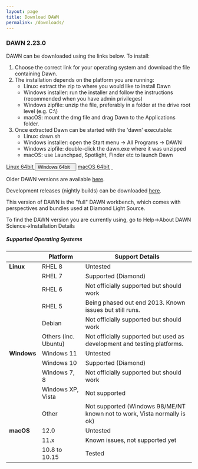 ```yaml
---
layout: page
title: Download DAWN
permalink: /downloads/
---
```

### DAWN 2.23.0


DAWN can be downloaded using the links below. To install:

1. Choose the correct link for your operating system and download the file containing Dawn.
2. The installation depends on the platform you are running:
    * Linux: extract the zip to where you would like to install Dawn
    * Windows installer: run the installer and follow the instructions (recommended when you have admin privileges)
    * Windows zipfile: unzip the file, preferably in a folder at the drive root level (e.g. C:\\)
    * macOS: mount the dmg file and drag Dawn to the Applications folder.
3. Once extracted Dawn can be started with the 'dawn' executable:
    * Linux: dawn.sh
    * Windows installer: open the Start menu &rarr; All Programs &rarr; DAWN
    * Windows zipfile: double-click the dawn.exe where it was unzipped
    * macOS: use Launchpad, Spotlight, Finder etc to launch Dawn
	
<script>
	function showHide(elementId){
		var element = document.getElementById(elementId);
		if(element.style.display == 'none'){
			element.style.display = 'block';
		} else {
			element.style.display = 'none';
		}
	}
</script>
<div class="row center">
	<a href="https://alfred.diamond.ac.uk/DawnDiamond/2.23/downloads/builds-release/DawnDiamond-2.23.0.v20211005-0856-linux.x86_64.zip" class="btn-large waves-effect" onclick="trackOutboundLink('https://alfred.diamond.ac.uk/DawnDiamond/2.23/downloads/builds-release/DawnDiamond-2.23.0.v20211005-0856-linux.x86_64.zip'); return false;">
		Linux 64bit<i class="material-icons right">&#xE2C4;</i>
	</a>
	<button type="button" class="btn-large waves-effect" onclick="showHide('winExeOrZip')">
		Windows 64bit<i class="material-icons right">&#xE2C4;</i>
	</button>
	<a href="https://alfred.diamond.ac.uk/DawnDiamond/2.23/downloads/builds-release/DawnDiamond-2.23.0.v20211005-0856-macosx.x86_64.dmg" class="btn-large waves-effect" onclick="trackOutboundLink('https://alfred.diamond.ac.uk/DawnDiamond/2.23/downloads/builds-release/DawnDiamond-2.23.0.v20211005-0856-macosx.x86_64.dmg'); return false;">
		macOS 64bit<i class="material-icons right">&#xE2C4;</i>
	</a>
</div>

<div id="winExeOrZip" class="row center" style="display: none">
	<a href="https://alfred.diamond.ac.uk/DawnDiamond/2.23/downloads/builds-release/DawnDiamond-2.23.0.v20211005-0856-win32.x86_64-inst.exe" class="btn-large waves-effect" onclick="trackOutboundLink('https://alfred.diamond.ac.uk/DawnDiamond/2.23/downloads/builds-release/DawnDiamond-2.23.0.v20211005-0856-win32.x86_64-inst.exe'); return false;">
		EXE<i class="material-icons right">&#xE2C4;</i>
	</a>
	<a href="https://alfred.diamond.ac.uk/DawnDiamond/2.23/downloads/builds-release/DawnDiamond-2.23.0.v20211005-0856-win32.x86_64.zip" class="btn-large waves-effect" onclick="trackOutboundLink('https://alfred.diamond.ac.uk/DawnDiamond/2.23/downloads/builds-release/DawnDiamond-2.23.0.v20211005-0856-win32.x86_64.zip'); return false;">
		ZIP<i class="material-icons right">&#xE2C4;</i>
	</a>
</div>

Older DAWN versions are available [here](https://alfred.diamond.ac.uk/DawnDiamond/).

Development releases (nightly builds) can be downloaded [here](https://alfred.diamond.ac.uk/DawnDiamond/master/downloads/builds-snapshot/).

This version of DAWN is the "full" DAWN workbench, which comes with perspectives and bundles used at Diamond Light Source.

To find the DAWN version you are currently using, go to Help&rarr;About DAWN Science&rarr;Installation Details

##### Supported Operating Systems

|               | Platform             | Support Details                                                          |
|---------------|----------------------|--------------------------------------------------------------------------|
| **Linux**     | RHEL 8               | Untested                                                                 |
|               | RHEL 7               | Supported (Diamond)                                                      |
|               | RHEL 6               | Not officially supported but should work                                 |
|               | RHEL 5               | Being phased out end 2013. Known issues but still runs.                  |
|               | Debian               | Not officially supported but should work                                 |
|               | Others (inc. Ubuntu) | Not officially supported but used as development and testing platforms.  |
| **Windows**   | Windows 11           | Untested                                                                 |
|               | Windows 10           | Supported (Diamond)                                                      |
|               | Windows 7, 8         | Not officially supported but should work                                 |
|               | Windows XP, Vista    | Not supported                                                            |
|               | Other                | Not supported (Windows 98/ME/NT known not to work, Vista normally is ok) |
| **macOS**     | 12.0                 | Untested                                                                 |
|               | 11.x                 | Known issues, not supported yet                                          |
|               | 10.8 to 10.15        | Tested                                                                   |

